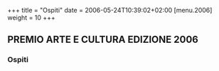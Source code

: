 +++
title = "Ospiti"
date = 2006-05-24T10:39:02+02:00
[menu.2006]
weight = 10
+++
## PREMIO ARTE E CULTURA EDIZIONE 2006

### Ospiti

